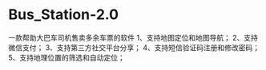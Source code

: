 # Bus_Station-2.0
一款帮助大巴车司机售卖多余车票的软件
1、支持地图定位和地图导航；
2、支持微信支付；
3、支持第三方社交平台分享；
4、支持短信验证码注册和修改密码；
5、支持地理位置的筛选和自动定位；
